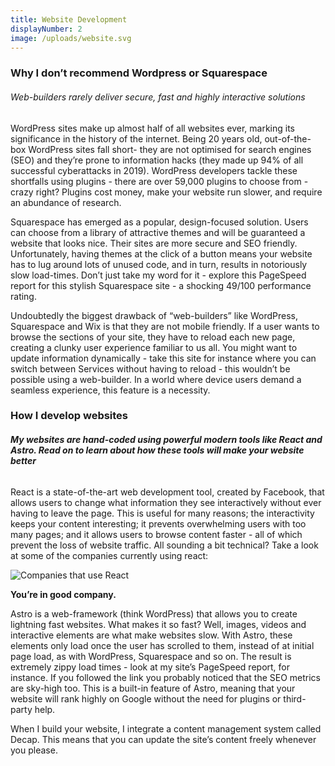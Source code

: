 ```yaml
---
title: Website Development
displayNumber: 2
image: /uploads/website.svg
---
```

### Why I don’t recommend Wordpress or Squarespace

###### Web-builders rarely deliver secure, fast and highly interactive solutions

WordPress sites make up almost half of all websites ever, marking its significance in the history of the internet. Being 20 years old, out-of-the-box WordPress sites fall short- they are not optimised for search engines (SEO) and they’re prone to information hacks (they made up 94% of all successful cyberattacks in 2019). WordPress developers tackle these shortfalls using plugins - there are over 59,000 plugins to choose from - crazy right? Plugins cost money, make your website run slower, and require an abundance of research.

Squarespace has emerged as a popular, design-focused solution. Users can choose from a library of attractive themes and will be guaranteed a website that looks nice. Their sites are more secure and SEO friendly. Unfortunately, having themes at the click of a button means your website has to lug around lots of unused code, and in turn, results in notoriously slow load-times. Don’t just take my word for it - explore this PageSpeed report for this stylish Squarespace site - a shocking 49/100 performance rating.

Undoubtedly the biggest drawback of “web-builders” like WordPress, Squarespace and Wix is that they are not mobile friendly. If a user wants to browse the sections of your site, they have to reload each new page, creating a clunky user experience familiar to us all. You might want to update information dynamically - take this site for instance where you can switch between Services without having to reload - this wouldn’t be possible using a web-builder. In a world where device users demand a seamless experience, this feature is a necessity.

### How I develop websites

###### **My websites are hand-coded using powerful modern tools like React and Astro. Read on to learn about how these tools will make your website better**

React is a state-of-the-art web development tool, created by Facebook, that allows users to change what information they see interactively without ever having to leave the page. This is useful for many reasons; the interactivity keeps your content interesting; it prevents overwhelming users with too many pages; and it allows users to browse content faster - all of which prevent the loss of website traffic. All sounding a bit technical? Take a look at some of the companies currently using react:

![Companies that use React](/uploads/companies-using-react.png)

**You’re in good company.** 

Astro is a web-framework (think WordPress) that allows you to create lightning fast websites. What makes it so fast? Well, images, videos and interactive elements are what make websites slow. With Astro, these elements only load once the user has scrolled to them, instead of at initial page load, as with WordPress, Squarespace and so on. The result is extremely zippy load times - look at my site’s PageSpeed report, for instance. If you followed the link you probably noticed that the SEO metrics are sky-high too. This is a built-in feature of Astro, meaning that your website will rank highly on Google without the need for plugins or third-party help.

When I build your website, I integrate a content management system called Decap. This means that you can update the site’s content freely whenever you please.